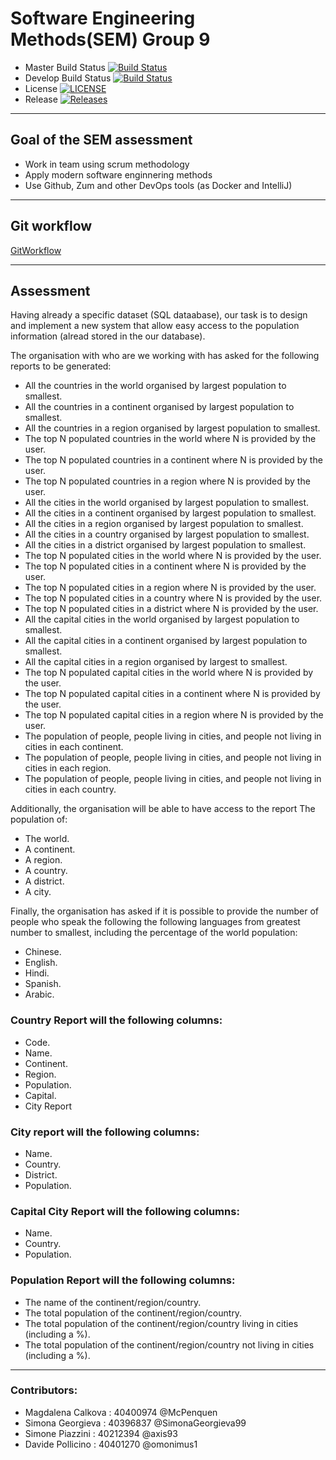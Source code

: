 # Software Engineering Methods(SEM) Group 9

- Master Build Status [![Build Status](https://travis-ci.org/omonimus1/SEM_group_project.svg?branch=master)](https://travis-ci.org/omonimus1/SEM_group_project)
- Develop Build Status [![Build Status](https://travis-ci.org/omonimus1/SEM_group_project.svg?branch=develop)](https://travis-ci.org/omonimus1/SEM_group_project)
- License [![LICENSE](https://img.shields.io/github/license/omonimus1/SEM_group_project.svg?style=flat-square)](https://github.com/omonimus1/SEM_group_project/blob/master/LICENSE)
- Release [![Releases](https://img.shields.io/github/release/omonimus1/SEM_group_project/all.svg?style=flat-square)](https://github.com/omonimus1/SEM_group_project/releases)

***

## Goal of the SEM assessment 

* Work in team using scrum methodology
* Apply modern software enginnering methods
* Use Github, Zum and other DevOps tools (as Docker and IntelliJ)

***

## Git workflow
[GitWorkflow](gitflow/gitflow-en.md)

***

## Assessment 

Having already a specific dataset (SQL dataabase), our task is to design and implement a new system that allow easy access to the population information (alread stored in the our database). 

The organisation with who are we working with has asked for the following reports to be generated:

* All the countries in the world organised by largest population to smallest.
* All the countries in a continent organised by largest population to smallest.
* All the countries in a region organised by largest population to smallest.
* The top N populated countries in the world where N is provided by the user.
* The top N populated countries in a continent where N is provided by the user.
* The top N populated countries in a region where N is provided by the user.
* All the cities in the world organised by largest population to smallest.
* All the cities in a continent organised by largest population to smallest.
* All the cities in a region organised by largest population to smallest.
* All the cities in a country organised by largest population to smallest.
* All the cities in a district organised by largest population to smallest.
* The top N populated cities in the world where N is provided by the user.
* The top N populated cities in a continent where N is provided by the user.
* The top N populated cities in a region where N is provided by the user.
* The top N populated cities in a country where N is provided by the user.
* The top N populated cities in a district where N is provided by the user.
* All the capital cities in the world organised by largest population to smallest.
* All the capital cities in a continent organised by largest population to smallest.
* All the capital cities in a region organised by largest to smallest.
* The top N populated capital cities in the world where N is provided by the user.
* The top N populated capital cities in a continent where N is provided by the user.
* The top N populated capital cities in a region where N is provided by the user.
* The population of people, people living in cities, and people not living in cities in each continent.
* The population of people, people living in cities, and people not living in cities in each region.
* The population of people, people living in cities, and people not living in cities in each country.

Additionally, the organisation will be able to have access to the report 
The population of:
* The world.
* A continent.
* A region.
* A country.
* A district.
* A city.

Finally, the organisation has asked if it is possible to provide the number of people who speak the following the following languages from greatest number to smallest, including the percentage of the world population:

* Chinese.
* English.
* Hindi.
* Spanish.
* Arabic.

### Country Report will the following columns:

* Code.
* Name.
* Continent.
* Region.
* Population.
* Capital.
* City Report

### City report will the following columns:

* Name.
* Country.
* District.
* Population.

### Capital City Report will the following columns:

* Name.
* Country.
* Population.

###  Population Report will the following columns:

* The name of the continent/region/country.
* The total population of the continent/region/country.
* The total population of the continent/region/country living in cities (including a %).
* The total population of the continent/region/country not living in cities (including a %).

***

### Contributors:
* Magdalena Calkova    : 40400974   @McPenquen
* Simona Georgieva     : 40396837   @SimonaGeorgieva99
* Simone Piazzini      : 40212394   @axis93
* Davide Pollicino     : 40401270   @omonimus1

